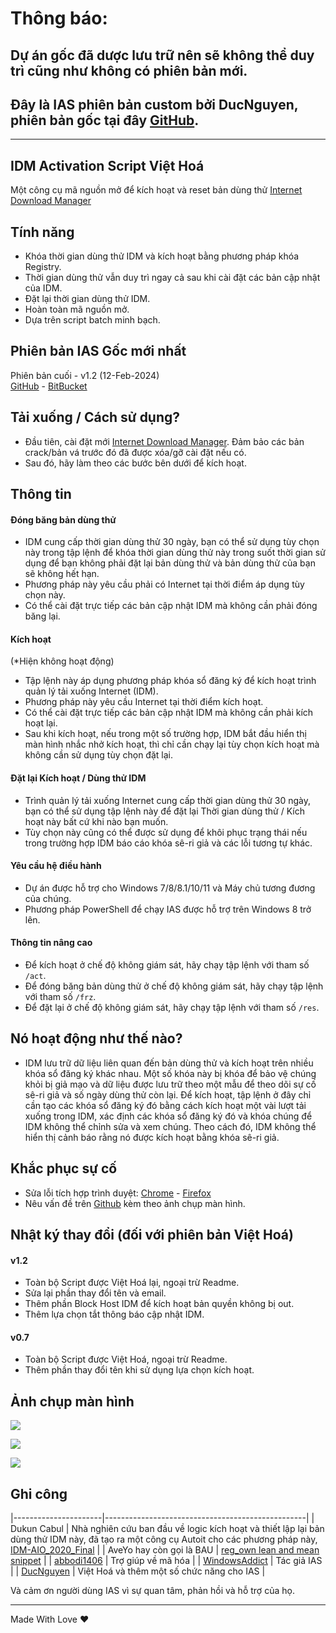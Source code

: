 # Thông báo:

## Dự án gốc đã dược lưu trữ nên sẽ không thể duy trì cũng như không có phiên bản mới.
## Đây là IAS phiên bản custom bởi DucNguyen, phiên bản gốc tại đây [GitHub](https://github.com/WindowsAddict/IDM-Activation-Script).

------------------------------------------------------------------------

## IDM Activation Script Việt Hoá

Một công cụ mã nguồn mở để kích hoạt và reset bản dùng thử [Internet Download Manager](https://www.internetdownloadmanager.com/)

## Tính năng

-   Khóa thời gian dùng thử IDM và kích hoạt bằng phương pháp khóa Registry.
-   Thời gian dùng thử vẫn duy trì ngay cả sau khi cài đặt các bản cập nhật của IDM.
-   Đặt lại thời gian dùng thử IDM.
-   Hoàn toàn mã nguồn mở.
-   Dựa trên script batch minh bạch.

## Phiên bản IAS Gốc mới nhất

Phiên bản cuối - v1.2 (12-Feb-2024)\
[GitHub](https://github.com/WindowsAddict/IDM-Activation-Script) - [BitBucket](https://bitbucket.org/WindowsAddict/idm-activation-script/)

## Tải xuống / Cách sử dụng?

-   Đầu tiên, cài đặt mới [Internet Download Manager](https://www.internetdownloadmanager.com/). Đảm bảo các bản crack/bản vá trước đó đã được xóa/gỡ cài đặt nếu có.
-   Sau đó, hãy làm theo các bước bên dưới để kích hoạt.

## Thông tin

#### Đóng băng bản dùng thử

-   IDM cung cấp thời gian dùng thử 30 ngày, bạn có thể sử dụng tùy chọn này trong tập lệnh để khóa thời gian dùng thử này trong suốt thời gian sử dụng để bạn không phải đặt lại bản dùng thử và bản dùng thử của bạn sẽ không hết hạn.
-   Phương pháp này yêu cầu phải có Internet tại thời điểm áp dụng tùy chọn này.
-   Có thể cài đặt trực tiếp các bản cập nhật IDM mà không cần phải đóng băng lại.

#### Kích hoạt

(\*Hiện không hoạt động)

-   Tập lệnh này áp dụng phương pháp khóa sổ đăng ký để kích hoạt trình quản lý tải xuống Internet (IDM).
-   Phương pháp này yêu cầu Internet tại thời điểm kích hoạt.
-   Có thể cài đặt trực tiếp các bản cập nhật IDM mà không cần phải kích hoạt lại.
-   Sau khi kích hoạt, nếu trong một số trường hợp, IDM bắt đầu hiển thị màn hình nhắc nhở kích hoạt, thì chỉ cần chạy lại tùy chọn kích hoạt mà không cần sử dụng tùy chọn đặt lại.

#### Đặt lại Kích hoạt / Dùng thử IDM

-   Trình quản lý tải xuống Internet cung cấp thời gian dùng thử 30 ngày, bạn có thể sử dụng tập lệnh này để đặt lại Thời gian dùng thử / Kích hoạt này bất cứ khi nào bạn muốn.
-   Tùy chọn này cũng có thể được sử dụng để khôi phục trạng thái nếu trong trường hợp IDM báo cáo khóa sê-ri giả và các lỗi tương tự khác.

#### Yêu cầu hệ điều hành

-   Dự án được hỗ trợ cho Windows 7/8/8.1/10/11 và Máy chủ tương đương của chúng.
-   Phương pháp PowerShell để chạy IAS được hỗ trợ trên Windows 8 trở lên.

#### Thông tin nâng cao

-   Để kích hoạt ở chế độ không giám sát, hãy chạy tập lệnh với tham số `/act`.
-   Để đóng băng bản dùng thử ở chế độ không giám sát, hãy chạy tập lệnh với tham số `/frz`.
-   Để đặt lại ở chế độ không giám sát, hãy chạy tập lệnh với tham số `/res`.

## Nó hoạt động như thế nào?

-   IDM lưu trữ dữ liệu liên quan đến bản dùng thử và kích hoạt trên nhiều khóa sổ đăng ký khác nhau. Một số khóa này bị khóa để bảo vệ chúng khỏi bị giả mạo và dữ liệu được lưu trữ theo một mẫu để theo dõi sự cố sê-ri giả và số ngày dùng thử còn lại. Để kích hoạt, tập lệnh ở đây chỉ cần tạo các khóa sổ đăng ký đó bằng cách kích hoạt một vài lượt tải xuống trong IDM, xác định các khóa sổ đăng ký đó và khóa chúng để IDM không thể chỉnh sửa và xem chúng. Theo cách đó, IDM không thể hiển thị cảnh báo rằng nó được kích hoạt bằng khóa sê-ri giả.

## Khắc phục sự cố

-   Sửa lỗi tích hợp trình duyệt: [Chrome](https://www.internetdownloadmanager.com/register/new_faq/bi9.html) - [Firefox](https://www.internetdownloadmanager.com/register/new_faq/bi4.html)
-   Nêu vấn đề trên [Github](https://github.com/DucNguyen1357/IDM-Activation-Script-Viet-Hoa) kèm theo ảnh chụp màn hình.

## Nhật ký thay đổi (đối với phiên bản Việt Hoá)

#### v1.2

-   Toàn bộ Script được Việt Hoá lại, ngoại trừ Readme.
-   Sửa lại phần thay đổi tên và email.
-   Thêm phần Block Host IDM để kích hoạt bản quyền không bị out.
-   Thêm lựa chọn tắt thông báo cập nhật IDM.

#### v0.7

-   Toàn bộ Script được Việt Hoá, ngoại trừ Readme.
-   Thêm phần thay đổi tên khi sử dụng lựa chọn kích hoạt.

## Ảnh chụp màn hình

![](https://ducnguyen.top/ducnguyentech/wp-content/uploads/sites/6/2024/09/IAS-Show-1-597x335.png)

![](https://ducnguyen.top/ducnguyentech/wp-content/uploads/sites/6/2024/09/IAS-Show-3-597x335.png)

![](https://ducnguyen.top/ducnguyentech/wp-content/uploads/sites/6/2024/09/IAS-Show-2-921x518.png)

## Ghi công

|----------------------|--------------------------------------------------|
| Dukun Cabul                                 | Nhà nghiên cứu ban đầu về logic kích hoạt và thiết lập lại bản dùng thử IDM này, đã tạo ra một công cụ Autoit cho các phương pháp này, [IDM-AIO_2020_Final](https://nsaneforums.com/topic/371047-discussion-internet-download-manager-fixes/page/8/#comment-1632062) |
| AveYo hay còn gọi là BAU                               | [reg_own lean and mean snippet](https://pastebin.com/XTPt0JSC)                                                                                                                                                                         |
| [abbodi1406](https://github.com/abbodi1406) | Trợ giúp về mã hóa                                                                                                                                                                                                                         |
| [WindowsAddict](https://github.com/WindowsAddict)                               | Tác giả IAS                                                                                                                                                                                                                             |
| [DucNguyen](https://github.com/DucNguyen1357)                               | Việt Hoá và thêm một số chức năng cho IAS                                                                                                                                                                                                                             |

Và cảm ơn người dùng IAS vì sự quan tâm, phản hồi và hỗ trợ của họ.

------------------------------------------------------------------------

Made With Love ❤️
